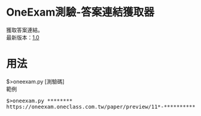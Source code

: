 # OneExam測驗-答案連結獲取器
獲取答案連結。<br>
最新版本：<a href="https://github.com/AvianJay/useless-script/releases/tag/OneExam-1.0">1.0</a>
# 用法
$>oneexam.py [測驗碼]<br>
範例
<pre>$>oneexam.py ********
https://oneexam.oneclass.com.tw/paper/preview/11*-*****************************</pre>
